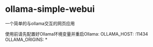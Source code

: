# ollama-simple-webui
一个简单的与ollama交互的网页应用

使用前请先配置好Ollama环境变量并重启Ollama:
    OLLAMA_HOST: :11434
    OLLAMA_ORIGINS: *